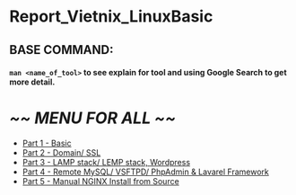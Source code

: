 # Report_Vietnix_LinuxBasic

## BASE COMMAND:
#### `man <name_of_tool>` to see explain for tool and using Google Search to get more detail.

# *~~ MENU FOR ALL ~~*

* <a href='part01/part01.md'>Part 1 - Basic</a>
* <a href='part02/part02.md'>Part 2 - Domain/ SSL</a>
* <a href='part03/part03.md'>Part 3 - LAMP stack/ LEMP stack, Wordpress</a>
* <a href='part04/part04.md'>Part 4 - Remote MySQL/ VSFTPD/ PhpAdmin & Lavarel Framework</a>
* <a href='part05/part05.md'>Part 5 - Manual NGINX Install from Source</a>
